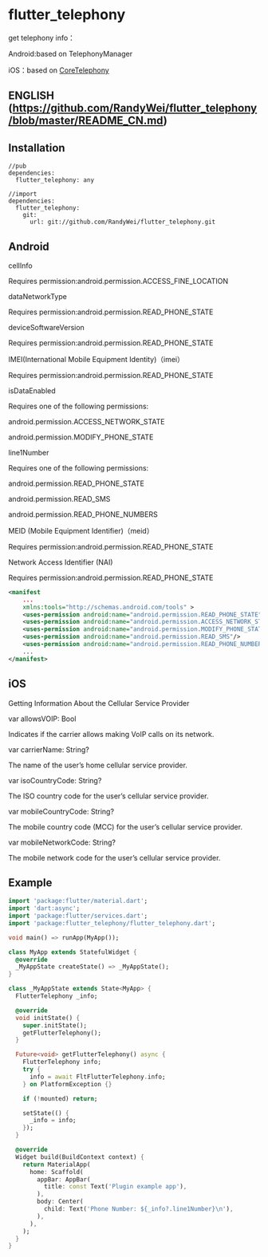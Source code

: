 # flutter_telephony

get telephony info：

Android:based on TelephonyManager

iOS：based on [CoreTelephony](https://developer.apple.com/documentation/coretelephony)


## ENGLISH (https://github.com/RandyWei/flutter_telephony/blob/master/README_CN.md)

## Installation
```
//pub
dependencies:
  flutter_telephony: any

//import
dependencies:
  flutter_telephony:
    git:
      url: git://github.com/RandyWei/flutter_telephony.git
```

## Android

  cellInfo

  Requires permission:android.permission.ACCESS_FINE_LOCATION

  dataNetworkType

  Requires permission:android.permission.READ_PHONE_STATE


  deviceSoftwareVersion

  Requires permission:android.permission.READ_PHONE_STATE


  IMEI(International Mobile Equipment Identity)（imei）

  Requires permission:android.permission.READ_PHONE_STATE



  isDataEnabled

  Requires one of the following permissions:

  android.permission.ACCESS_NETWORK_STATE

  android.permission.MODIFY_PHONE_STATE


  line1Number

  Requires one of the following permissions:

  android.permission.READ_PHONE_STATE

  android.permission.READ_SMS

  android.permission.READ_PHONE_NUMBERS



  MEID (Mobile Equipment Identifier)（meid）

  Requires permission:android.permission.READ_PHONE_STATE


  Network Access Identifier (NAI)

  Requires permission:android.permission.READ_PHONE_STATE

```xml
<manifest
    ...
    xmlns:tools="http://schemas.android.com/tools" >
    <uses-permission android:name="android.permission.READ_PHONE_STATE"/>
    <uses-permission android:name="android.permission.ACCESS_NETWORK_STATE"/>
    <uses-permission android:name="android.permission.MODIFY_PHONE_STATE"/>
    <uses-permission android:name="android.permission.READ_SMS"/>
    <uses-permission android:name="android.permission.READ_PHONE_NUMBERS"/>
    ...
</manifest>
```

## iOS

Getting Information About the Cellular Service Provider

var allowsVOIP: Bool

Indicates if the carrier allows making VoIP calls on its network.

var carrierName: String?

The name of the user’s home cellular service provider.

var isoCountryCode: String?

The ISO country code for the user’s cellular service provider.

var mobileCountryCode: String?

The mobile country code (MCC) for the user’s cellular service provider.

var mobileNetworkCode: String?

The mobile network code for the user’s cellular service provider.

## Example

```dart
import 'package:flutter/material.dart';
import 'dart:async';
import 'package:flutter/services.dart';
import 'package:flutter_telephony/flutter_telephony.dart';

void main() => runApp(MyApp());

class MyApp extends StatefulWidget {
  @override
  _MyAppState createState() => _MyAppState();
}

class _MyAppState extends State<MyApp> {
  FlutterTelephony _info;

  @override
  void initState() {
    super.initState();
    getFlutterTelephony();
  }

  Future<void> getFlutterTelephony() async {
    FlutterTelephony info;
    try {
      info = await FltFlutterTelephony.info;
    } on PlatformException {}

    if (!mounted) return;

    setState(() {
      _info = info;
    });
  }

  @override
  Widget build(BuildContext context) {
    return MaterialApp(
      home: Scaffold(
        appBar: AppBar(
          title: const Text('Plugin example app'),
        ),
        body: Center(
          child: Text('Phone Number: ${_info?.line1Number}\n'),
        ),
      ),
    );
  }
}

```
